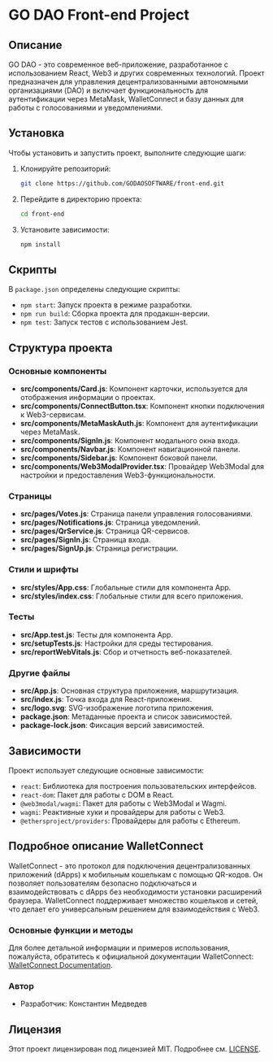 # GO DAO Front-end Project

## Описание

GO DAO - это современное веб-приложение, разработанное с использованием React, Web3 и других современных технологий. Проект предназначен для управления децентрализованными автономными организациями (DAO) и включает функциональность для аутентификации через MetaMask, WalletConnect и базу данных для работы с голосованиями и уведомлениями.

## Установка

Чтобы установить и запустить проект, выполните следующие шаги:

1. Клонируйте репозиторий:
    ```bash
    git clone https://github.com/GODAOSOFTWARE/front-end.git
    ```

2. Перейдите в директорию проекта:
    ```bash
    cd front-end
    ```

3. Установите зависимости:
    ```bash
    npm install
    ```

## Скрипты

В `package.json` определены следующие скрипты:

- `npm start`: Запуск проекта в режиме разработки.
- `npm run build`: Сборка проекта для продакшн-версии.
- `npm test`: Запуск тестов с использованием Jest.

## Структура проекта

### Основные компоненты

- **src/components/Card.js**: Компонент карточки, используется для отображения информации о проектах.
- **src/components/ConnectButton.tsx**: Компонент кнопки подключения к Web3-сервисам.
- **src/components/MetaMaskAuth.js**: Компонент для аутентификации через MetaMask.
- **src/components/SignIn.js**: Компонент модального окна входа.
- **src/components/Navbar.js**: Компонент навигационной панели.
- **src/components/Sidebar.js**: Компонент боковой панели.
- **src/components/Web3ModalProvider.tsx**: Провайдер Web3Modal для настройки и предоставления Web3-функциональности.

### Страницы

- **src/pages/Votes.js**: Страница панели управления голосованиями.
- **src/pages/Notifications.js**: Страница уведомлений.
- **src/pages/QrService.js**: Страница QR-сервисов.
- **src/pages/SignIn.js**: Страница входа.
- **src/pages/SignUp.js**: Страница регистрации.

### Стили и шрифты

- **src/styles/App.css**: Глобальные стили для компонента App.
- **src/styles/index.css**: Глобальные стили для всего приложения.

### Тесты

- **src/App.test.js**: Тесты для компонента App.
- **src/setupTests.js**: Настройки для среды тестирования.
- **src/reportWebVitals.js**: Сбор и отчетность веб-показателей.

### Другие файлы

- **src/App.js**: Основная структура приложения, маршрутизация.
- **src/index.js**: Точка входа для React-приложения.
- **src/logo.svg**: SVG-изображение логотипа приложения.
- **package.json**: Метаданные проекта и список зависимостей.
- **package-lock.json**: Фиксация версий зависимостей.

## Зависимости

Проект использует следующие основные зависимости:

- `react`: Библиотека для построения пользовательских интерфейсов.
- `react-dom`: Пакет для работы с DOM в React.
- `@web3modal/wagmi`: Пакет для работы с Web3Modal и Wagmi.
- `wagmi`: Реактивные хуки и провайдеры для работы с Web3.
- `@ethersproject/providers`: Провайдеры для работы с Ethereum.

## Подробное описание WalletConnect

WalletConnect - это протокол для подключения децентрализованных приложений (dApps) к мобильным кошелькам с помощью QR-кодов. Он позволяет пользователям безопасно подключаться и взаимодействовать с dApps без необходимости установки расширений браузера. WalletConnect поддерживает множество кошельков и сетей, что делает его универсальным решением для взаимодействия с Web3.

### Основные функции и методы

Для более детальной информации и примеров использования, пожалуйста, обратитесь к официальной документации WalletConnect: [WalletConnect Documentation](https://docs.walletconnect.com/quick-start/dapps/web3-provider).

### Автор

- Разработчик: Константин Медведев

## Лицензия

Этот проект лицензирован под лицензией MIT. Подробнее см. [LICENSE](LICENSE).
